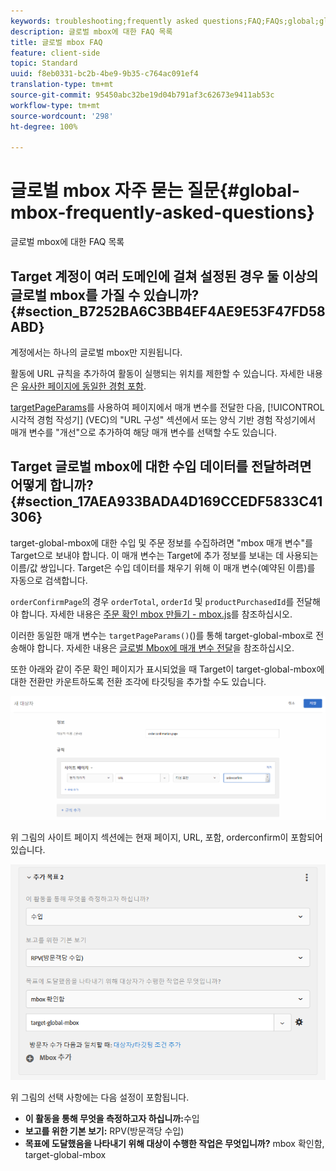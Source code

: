 ```yaml
---
keywords: troubleshooting;frequently asked questions;FAQ;FAQs;global;global mbox
description: 글로벌 mbox에 대한 FAQ 목록
title: 글로벌 mbox FAQ
feature: client-side
topic: Standard
uuid: f8eb0331-bc2b-4be9-9b35-c764ac091ef4
translation-type: tm+mt
source-git-commit: 95450abc32be19d04b791af3c62673e9411ab53c
workflow-type: tm+mt
source-wordcount: '298'
ht-degree: 100%

---
```



# 글로벌 mbox 자주 묻는 질문{#global-mbox-frequently-asked-questions}

글로벌 mbox에 대한 FAQ 목록

## Target 계정이 여러 도메인에 걸쳐 설정된 경우 둘 이상의 글로벌 mbox를 가질 수 있습니까? {#section_B7252BA6C3BB4EF4AE9E53F47FD58ABD}

계정에서는 하나의 글로벌 mbox만 지원됩니다.

활동에 URL 규칙을 추가하여 활동이 실행되는 위치를 제한할 수 있습니다. 자세한 내용은 [유사한 페이지에 동일한 경험 포함](/help/c-experiences/c-visual-experience-composer/temtest.md#task_2539D51A18044F82B0D9895636546781).

[targetPageParams](/help/c-implementing-target/c-implementing-target-for-client-side-web/targetpageparams.md)를 사용하여 페이지에서 매개 변수를 전달한 다음, [!UICONTROL 시각적 경험 작성기] (VEC)의 &quot;URL 구성&quot; 섹션에서 또는 양식 기반 경험 작성기에서 매개 변수를 &quot;개선&quot;으로 추가하여 해당 매개 변수를 선택할 수도 있습니다.

## Target 글로벌 mbox에 대한 수입 데이터를 전달하려면 어떻게 합니까? {#section_17AEA933BADA4D169CCEDF5833C41306}

target-global-mbox에 대한 수입 및 주문 정보를 수집하려면 &quot;mbox 매개 변수&quot;를 Target으로 보내야 합니다. 이 매개 변수는 Target에 추가 정보를 보내는 데 사용되는 이름/값 쌍입니다. Target은 수입 데이터를 채우기 위해 이 매개 변수(예약된 이름)를 자동으로 검색합니다.

`orderConfirmPage`의 경우 `orderTotal`, `orderId` 및 `productPurchasedId`를 전달해야 합니다. 자세한 내용은 [주문 확인 mbox 만들기 - mbox.js](/help/c-implementing-target/c-implementing-target-for-client-side-web/t-mbox-download/orderconfirm-create.md#task_0036D5F6C062442788BB55E872816D82)를 참조하십시오.

이러한 동일한 매개 변수는 `targetPageParams()`()를 통해 target-global-mbox로 전송해야 합니다. 자세한 내용은 [글로벌 Mbox에 매개 변수 전달](/help/c-implementing-target/c-implementing-target-for-client-side-web/t-mbox-download/c-understanding-global-mbox/pass-parameters-to-global-mbox.md#concept_33362A04146C4E3C8E7089B65F38B5E5)을 참조하십시오.

또한 아래와 같이 주문 확인 페이지가 표시되었을 때 Target이 target-global-mbox에 대한 전환만 카운트하도록 전환 조각에 타깃팅을 추가할 수도 있습니다.

![](assets/revenue1.png)

위 그림의 사이트 페이지 섹션에는 현재 페이지, URL, 포함, orderconfirm이 포함되어 있습니다.

![](assets/revenue2.png)

위 그림의 선택 사항에는 다음 설정이 포함됩니다.

* **이 활동을 통해 무엇을 측정하고자 하십니까:**&#x200B;수입
* **보고를 위한 기본 보기:** RPV(방문객당 수입)
* **목표에 도달했음을 나타내기 위해 대상이 수행한 작업은 무엇입니까?** mbox 확인함, target-global-mbox